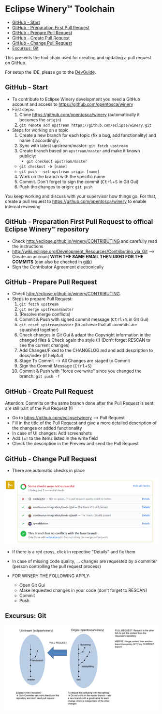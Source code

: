 # Eclipse Winery™ Toolchain

<!-- toc -->

- [GitHub - Start](#github---start)
- [GitHub - Preparation First Pull Request](#github---preparation-first-pull-request)
- [GitHub - Prepare Pull Request](#github---prepare-pull-request)
- [GitHub - Create Pull Request](#github---create-pull-request)
- [GitHub - Change Pull Request](#github---change-pull-request)
- [Excursus: Git](#excursus-git)

<!-- tocstop -->

This presents the tool chain used for creating and updating a pull request on GitHub.

For setup the IDE, please go to the [DevGuide](./).

## GitHub - Start

* To contribute to Eclipse Winery development you need a GitHub account and access to <https://github.com/opentosca/winery>
* First steps:
  1. Clone https://github.com/opentosca/winery (automatically it becomes the `origin`)
  2. `git remote add upstream https://github.com/eclipse/winery.git`
* Steps for working on a topic
  1. Create a new branch for each topic (fix a bug, add functionality) and name it accordingly.
  2. Sync with latest upstream/master: `git fetch upstream`
  3. Create branch based on `upstream/master` and make it known publicly:
     - `git checkout upstream/master`
   - `git checkout -b [name]`
   - `git push --set-upstream origin [name]`
  4. Work on the branch with the specific name
  5. Commit. Don't forget to sign the commit (<kbd>Ctrl</kbd>+<kbd>S</kbd> in Git Gui)
  6. Push the changes to origin: `git push`

You keep working and discuss with your supervisor how things go.
For that, create a pull request to https://github.com/opentosca/winery to enable internal reviewing.

## GitHub - Preparation First Pull Request to offical Eclipse Winery™ repository

* Check http://eclipse.github.io/winery/CONTRIBUTING and carefully read the instructions
* http://wiki.eclipse.org/Development_Resources/Contributing_via_Git --> Create an account **WITH THE SAME EMAIL THEN USED FOR THE COMMITS** (can also be checked in [gitk])
* Sign the Contributor Agreement electronically

## GitHub - Prepare Pull Request

* Check <http://eclipse.github.io/winery/CONTRIBUTING>.
* Steps to prepare Pull Request:
  1. `git fetch upstream`
  2. `git merge upstream/master`
  3. (Resolve merge conflicts)
  4. Commit & Push with signed commit message (<kbd>Ctrl</kbd>+<kbd>S</kbd> in Git Gui)
  5. `git reset upstream/master` (to achieve that all commits are squashed together)
  6. Check changes in Git Gui & adapt the Copyright information in the changed files & Check again the style (!) (Don't forget RESCAN to see the current changes)
  7. Add Changes/Fixed to the CHANGELOG.md and add description to docs/index (if helpful)
  8. Stage To Commit --> All Changes are staged to Commit
  9. Sign the Commit Message (<kbd>Ctrl</kbd>+<kbd>S</kbd>)
  10. Commit & Push with "force overwrite" since you changed the branch: `git push -f`

## GitHub - Create Pull Request

Attention: Commits on the same branch done after the Pull Request is sent are still part of the Pull Request (!)

* Go to https://github.com/eclipse/winery --> Pull Request
* Fill in the title of the Pull Request and give a more detailed description of the changes or added functionality
* In case of UI changes: Add screenshots
* Add `[x]` to the items listed in the write field
* Check the description in the Preview and send the Pull Request

## GitHub - Change Pull Request

* There are automatic checks in place

![GitAutoCheck](graphics/autoCheckGit.png)

* If there is a red cross, click in repective "Details" and fix them

* In case of missing code quality, ... changes are requested by a commiter (person controlling the pull request process)
* FOR WINERY THE FOLLOWING APPLY:
  - Open Git Gui
  - Make requested changes in your code (don't forget to RESCAN)
  - Commit
  - Push

## Excursus: Git

![ExcursusGit](graphics/ExcursusGit.png)

  [gitk]: https://lostechies.com/joshuaflanagan/2010/09/03/use-gitk-to-understand-git/
